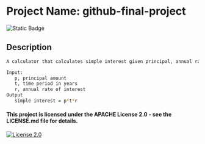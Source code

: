 # Project Name: github-final-project
![Static Badge](https://img.shields.io/badge/Final-Project-yellow)


## Description
```bash
A calculator that calculates simple interest given principal, annual rate of interest and time period in years.

Input:
   p, principal amount
   t, time period in years
   r, annual rate of interest
Output
   simple interest = p*t*r
```

#### This project is licensed under the APACHE License 2.0 - see the LICENSE.md file for details.
[![License 2.0](https://img.shields.io/badge/Apache-License-2)](https://www.apache.org/licenses/LICENSE-2.0)
